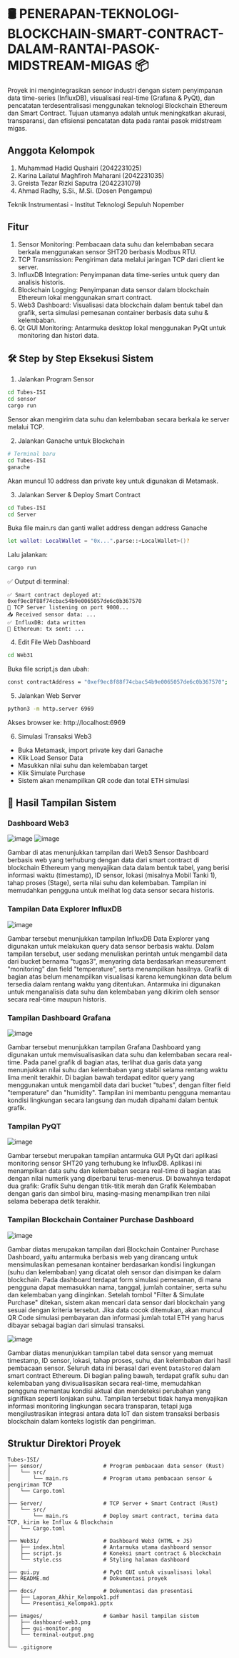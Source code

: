 # 🛢️ PENERAPAN-TEKNOLOGI-BLOCKCHAIN-SMART-CONTRACT-DALAM-RANTAI-PASOK-MIDSTREAM-MIGAS 📦
Proyek ini mengintegrasikan sensor industri dengan sistem penyimpanan data time-series (InfluxDB), visualisasi real-time (Grafana & PyQt), dan pencatatan terdesentralisasi menggunakan teknologi Blockchain Ethereum dan Smart Contract. Tujuan utamanya adalah untuk meningkatkan akurasi, transparansi, dan efisiensi pencatatan data pada rantai pasok midstream migas.

## Anggota Kelompok
1. Muhammad Hadid Qushairi (2042231025)
2. Karina Lailatul Maghfiroh Maharani (2042231035)
3. Greista Tezar Rizki Saputra (2042231079)
4. Ahmad Radhy, S.Si., M.Si. (Dosen Pengampu)

Teknik Instrumentasi - Institut Teknologi Sepuluh Nopember

## Fitur
1. Sensor Monitoring: Pembacaan data suhu dan kelembaban secara berkala menggunakan sensor SHT20 berbasis Modbus RTU.
2. TCP Transmission: Pengiriman data melalui jaringan TCP dari client ke server.
3. InfluxDB Integration: Penyimpanan data time-series untuk query dan analisis historis.
4. Blockchain Logging: Penyimpanan data sensor dalam blockchain Ethereum lokal menggunakan smart contract.
5. Web3 Dashboard: Visualisasi data blockchain dalam bentuk tabel dan grafik, serta simulasi pemesanan container berbasis data suhu & kelembaban.
6. Qt GUI Monitoring: Antarmuka desktop lokal menggunakan PyQt untuk monitoring dan histori data.

## 🛠️ Step by Step Eksekusi Sistem
1. Jalankan Program Sensor
``` bash
cd Tubes-ISI
cd sensor
cargo run
```
Sensor akan mengirim data suhu dan kelembaban secara berkala ke server melalui TCP.

2. Jalankan Ganache untuk Blockchain
``` bash
# Terminal baru
cd Tubes-ISI
ganache
```
Akan muncul 10 address dan private key untuk digunakan di Metamask.

3. Jalankan Server & Deploy Smart Contract
``` bash
cd Tubes-ISI
cd Server
```
Buka file main.rs dan ganti wallet address dengan address Ganache
``` bash 
let wallet: LocalWallet = "0x...".parse::<LocalWallet>()?
```
Lalu jalankan:
``` bash
cargo run
```

✅ Output di terminal:
```
✅ Smart contract deployed at: 0xef9ec8f88f74cbac54b9e0065057de6c0b367570
🚪 TCP Server listening on port 9000...
📥 Received sensor data: ...
✅ InfluxDB: data written
📡 Ethereum: tx sent: ...
```

4. Edit File Web Dashboard
``` bash
cd Web31
```

Buka file script.js dan ubah:
``` bash
const contractAddress = "0xef9ec8f88f74cbac54b9e0065057de6c0b367570";
```

5. Jalankan Web Server
``` bash
python3 -m http.server 6969
```
Akses browser ke: http://localhost:6969

6. Simulasi Transaksi Web3
- Buka Metamask, import private key dari Ganache
- Klik Load Sensor Data
- Masukkan nilai suhu dan kelembaban target
- Klik Simulate Purchase
- Sistem akan menampilkan QR code dan total ETH simulasi

## 📸 Hasil Tampilan Sistem
### Dashboard Web3
![image](https://github.com/user-attachments/assets/c8323706-b905-4515-87f4-817a897e185c)
![image](https://github.com/user-attachments/assets/011ac371-f5a0-4b7d-a8d0-7a56fefcabf9)

Gambar di atas menunjukkan tampilan dari Web3 Sensor Dashboard berbasis web yang terhubung dengan data dari smart contract di blockchain Ethereum yang menyajikan data dalam bentuk tabel, yang berisi informasi waktu (timestamp), ID sensor, lokasi (misalnya Mobil Tanki 1), tahap proses (Stage), serta nilai suhu dan kelembaban. Tampilan ini memudahkan pengguna untuk melihat log data sensor secara historis.

### Tampilan Data Explorer InfluxDB
![image](https://github.com/user-attachments/assets/bac6a5a2-894b-4409-89d7-afeb6ebef000)

Gambar tersebut menunjukkan tampilan InfluxDB Data Explorer yang digunakan untuk melakukan query data sensor berbasis waktu. Dalam tampilan tersebut, user sedang menuliskan perintah untuk mengambil data dari bucket bernama "tugas3", menyaring data berdasarkan measurement "monitoring" dan field "temperature", serta menampilkan hasilnya. Grafik di bagian atas belum menampilkan visualisasi karena kemungkinan data belum tersedia dalam rentang waktu yang ditentukan. Antarmuka ini digunakan untuk menganalisis data suhu dan kelembaban yang dikirim oleh sensor secara real-time maupun historis.

 ### Tampilan Dashboard Grafana
![image](https://github.com/user-attachments/assets/a57c0bb7-c7cb-499a-97a6-baa47c504a58)

Gambar tersebut menunjukkan tampilan Grafana Dashboard yang digunakan untuk memvisualisasikan data suhu dan kelembaban secara real-time. Pada panel grafik di bagian atas, terlihat dua garis data yang menunjukkan nilai suhu dan kelembaban yang stabil selama rentang waktu lima menit terakhir. Di bagian bawah terdapat editor query yang menggunakan untuk mengambil data dari bucket "tubes", dengan filter field "temperature" dan "humidity". Tampilan ini membantu pengguna memantau kondisi lingkungan secara langsung dan mudah dipahami dalam bentuk grafik.

### Tampilan PyQT
![image](https://github.com/user-attachments/assets/ade0dbe0-dd11-4741-a640-7b92470ea076)

Gambar tersebut merupakan tampilan antarmuka GUI PyQt dari aplikasi monitoring sensor SHT20 yang terhubung ke InfluxDB. Aplikasi ini menampilkan data suhu dan kelembaban secara real-time di bagian atas dengan nilai numerik yang diperbarui terus-menerus. Di bawahnya terdapat dua grafik: Grafik Suhu dengan titik-titik merah dan Grafik Kelembaban dengan garis dan simbol biru, masing-masing menampilkan tren nilai selama beberapa detik terakhir.

### Tampilan Blockchain Container Purchase Dashboard
![image](https://github.com/user-attachments/assets/b354dade-ec92-4d71-b005-cf596b20cb27)

Gambar diatas merupakan tampilan dari Blockchain Container Purchase Dashboard, yaitu antarmuka berbasis web yang dirancang untuk mensimulasikan pemesanan kontainer berdasarkan kondisi lingkungan (suhu dan kelembaban) yang dicatat oleh sensor dan disimpan ke dalam blockchain. Pada dashboard terdapat form simulasi pemesanan, di mana pengguna dapat memasukkan nama, tanggal, jumlah container, serta suhu dan kelembaban yang diinginkan. Setelah tombol "Filter & Simulate Purchase" ditekan, sistem akan mencari data sensor dari blockchain yang sesuai dengan kriteria tersebut. Jika data cocok ditemukan, akan muncul QR Code simulasi pembayaran dan informasi jumlah total ETH yang harus dibayar sebagai bagian dari simulasi transaksi.


![image](https://github.com/user-attachments/assets/5d6d9f7a-fec1-4e3b-8d0d-5e1b6278868e)

Gambar diatas menunjukkan tampilan tabel data sensor yang memuat timestamp, ID sensor, lokasi, tahap proses, suhu, dan kelembaban dari hasil pembacaan sensor. Seluruh data ini berasal dari event `DataStored` dalam smart contract Ethereum. Di bagian paling bawah, terdapat grafik suhu dan kelembaban yang divisualisasikan secara real-time, memudahkan pengguna memantau kondisi aktual dan mendeteksi perubahan yang signifikan seperti lonjakan suhu. Tampilan tersebut tidak hanya menyajikan informasi monitoring lingkungan secara transparan, tetapi juga mengilustrasikan integrasi antara data IoT dan sistem transaksi berbasis blockchain dalam konteks logistik dan pengiriman.
## Struktur Direktori Proyek
```
Tubes-ISI/
├── sensor/                   # Program pembacaan data sensor (Rust)
│   └── src/
│       └── main.rs           # Program utama pembacaan sensor & pengiriman TCP
│   └── Cargo.toml
│
├── Server/                   # TCP Server + Smart Contract (Rust)
│   └── src/
│       └── main.rs           # Deploy smart contract, terima data TCP, kirim ke Influx & Blockchain
│   └── Cargo.toml
│
├── Web31/                    # Dashboard Web3 (HTML + JS)
│   ├── index.html            # Antarmuka utama dashboard sensor
│   ├── script.js             # Koneksi smart contract & blockchain
│   └── style.css             # Styling halaman dashboard
│
├── gui.py                    # PyQt GUI untuk visualisasi lokal
├── README.md                 # Dokumentasi proyek
│
├── docs/                     # Dokumentasi dan presentasi
│   ├── Laporan_Akhir_Kelompok1.pdf
│   └── Presentasi_Kelompok1.pptx
│
├── images/                   # Gambar hasil tampilan sistem
│   ├── dashboard-web3.png
│   ├── gui-monitor.png
│   └── terminal-output.png
│
└── .gitignore
```
